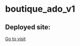 # boutique_ado_v1

## Deployed site:
[Go to visit]('https://molnarlin-boutique-ado-app-0448433bf966.herokuapp.com/')